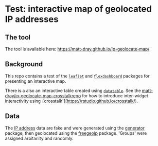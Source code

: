 # Test: interactive map of geolocated IP addresses

## The tool

The tool is available here: https://matt-dray.github.io/ip-geolocate-map/

## Background

This repo contains a test of the [`leaflet`](https://rstudio.github.io/leaflet/) and [`flexdashboard`](https://rmarkdown.rstudio.com/flexdashboard/) packages for presenting an interactive map.

There is a also an interactive table created using [`datatable`](https://rstudio.github.io/DT/). See the [matt-dray/ip-geolocate-map-crosstalkrepo](https://github.com/matt-dray/ip-geolocate-map-crosstalk) for how to introduce inter-widget interactivity using `[`crosstalk`](https://rstudio.github.io/crosstalk/).

## Data

The [IP address](https://en.wikipedia.org/wiki/IP_address) data are fake and were generated using the [generator](https://github.com/paulhendricks/generator) package, then geolocated using the [freegeoip](https://github.com/luiscape/freegeoip) package. 'Groups' were assigned arbitarilty and randomly.

